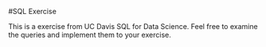 #SQL Exercise

This is a exercise from UC Davis SQL for Data Science.
Feel free to examine the queries and implement them to your exercise.
